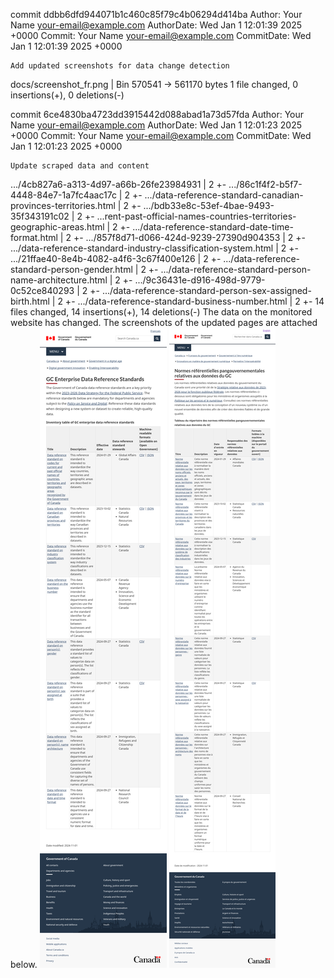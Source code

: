 commit ddbb6dfd944071b1c460c85f79c4b06294d414ba
Author:     Your Name <your-email@example.com>
AuthorDate: Wed Jan 1 12:01:39 2025 +0000
Commit:     Your Name <your-email@example.com>
CommitDate: Wed Jan 1 12:01:39 2025 +0000

    Add updated screenshots for data change detection

 docs/screenshot_fr.png | Bin 570541 -> 561170 bytes
 1 file changed, 0 insertions(+), 0 deletions(-)

commit 6ce4830ba4723dd3915442d088abad1a73d57fda
Author:     Your Name <your-email@example.com>
AuthorDate: Wed Jan 1 12:01:23 2025 +0000
Commit:     Your Name <your-email@example.com>
CommitDate: Wed Jan 1 12:01:23 2025 +0000

    Update scraped data and content

 .../4cb827a6-a313-4d97-a66b-26fe23984931                                | 2 +-
 .../86c1f4f2-b5f7-4448-84e7-1a7fc4aac17c                                | 2 +-
 .../data-reference-standard-canadian-provinces-territories.html         | 2 +-
 .../bdb33e8c-53ef-4bae-9493-35f343191c02                                | 2 +-
 ...rent-past-official-names-countries-territories-geographic-areas.html | 2 +-
 .../data-reference-standard-date-time-format.html                       | 2 +-
 .../857f8d71-d066-424d-9239-27390d904353                                | 2 +-
 .../data-reference-standard-industry-classification-system.html         | 2 +-
 .../21ffae40-8e4b-4082-a4f6-3c67f400e126                                | 2 +-
 .../data-reference-standard-person-gender.html                          | 2 +-
 .../data-reference-standard-person-name-architecture.html               | 2 +-
 .../9c36431e-d916-498d-9779-0c52ce840293                                | 2 +-
 .../data-reference-standard-person-sex-assigned-birth.html              | 2 +-
 .../data-reference-standard-business-number.html                        | 2 +-
 14 files changed, 14 insertions(+), 14 deletions(-)
The data on the monitored website has changed. The screenshots of the updated pages are attached below.
![Screenshot EN](https://github.com/PatLittle/GC-Ref-Data-Tracker/blob/main/docs/screenshot_en.png?raw=true)
![Screenshot FR](https://github.com/PatLittle/GC-Ref-Data-Tracker/blob/main/docs/screenshot_fr.png?raw=true)
